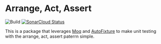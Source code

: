 # Arrange, Act, Assert

![Build](https://github.com/smokedlinq/A3/workflows/Build/badge.svg)
[![SonarCloud Status](https://sonarcloud.io/api/project_badges/measure?project=smokedlinq_A3&metric=alert_status)](https://sonarcloud.io/dashboard?id=smokedlinq_A3)

This is a package that leverages [Moq]() and [AutoFixture]() to make unit testing with the arrange, act, assert paterrn simple.

